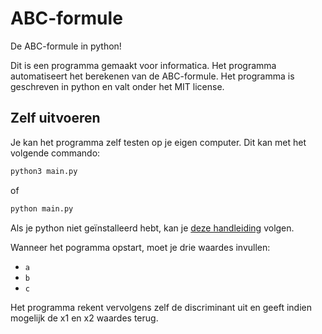 # ABC-formule
De ABC-formule in python!

Dit is een programma gemaakt voor informatica. Het programma automatiseert het berekenen van de ABC-formule. Het programma is geschreven in python en valt onder het MIT license.

## Zelf uitvoeren

Je kan het programma zelf testen op je eigen computer. Dit kan met het volgende commando:
```sh
python3 main.py
```
of 
```sh
python main.py
```

Als je python niet geïnstalleerd hebt, kan je [deze handleiding](https://nl.wikibooks.org/wiki/Programmeren_in_Python/Installatie) volgen.

Wanneer het pogramma opstart, moet je drie waardes invullen:
* <code>a</code>
* <code>b</code>
* <code>c</code>

Het programma rekent vervolgens zelf de discriminant uit en geeft indien mogelijk de x1 en x2 waardes terug.
